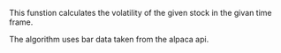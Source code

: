 This funstion calculates the volatility of the given stock in the givan time frame.

The algorithm uses bar data taken from the alpaca api.
